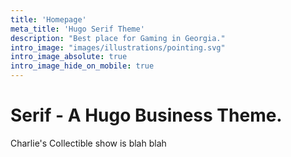 ```yaml
---
title: 'Homepage'
meta_title: 'Hugo Serif Theme'
description: "Best place for Gaming in Georgia."
intro_image: "images/illustrations/pointing.svg"
intro_image_absolute: true
intro_image_hide_on_mobile: true
---
```


# Serif - A Hugo Business Theme.

Charlie's Collectible show is blah blah
